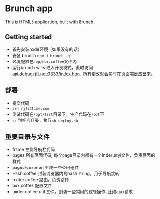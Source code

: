 # Brunch app

This is HTML5 application, built with [Brunch](http://brunch.io).

## Getting started
* 首先安装node环境（如果没有的话）
* 安装 brunch `npm i brunch -g`
* 环境配置在`app/box.coffee`文件内
* 运行brunch w -s 进入开发模式，此时访问[api.debug.rjft.net:3333/index.html](api.debug.rjft.net:3333/index.html), 所有更改就会实时在页面端反应出来。

## 部署
* 提交代码
* `ssh rjfittime.com`
* 测试代码在`/opt/test`目录下。生产代码在`/opt`下
* `cd` 到相应目录，执行`sh deploy.sh`

## 重要目录与文件
* frame 左侧导航栏代码
* pages 所有页面代码, 每个page目录内都有一个index.styl文件，负责页面的样式
* pages/common 封装一些公用组件
* Hash.coffee 封装浏览器内的hash string，用于导航跳转
* router.coffee 路由，负责跳转
* box.coffee 配置文件
* under.coffee util 文件，封装一些常用的逻辑操作, 比如ajax请求

